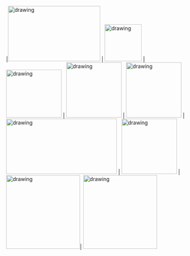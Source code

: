 
|<img src="https://www.tic-nova.com/wp-content/uploads/2020/04/angular-10.png" alt="drawing" width="250" height="150"/> | <img src="https://upload.wikimedia.org/wikipedia/commons/4/4c/Typescript_logo_2020.svg" alt="drawing" width="100" height="100"/> | <img src="https://camo.githubusercontent.com/c5b95fc653e7928d7277fa065cd098187cb9b7ea2d4d976cef5215a0676d2424/68747470733a2f2f63646e2e6a7364656c6976722e6e65742f67682f616e67756c61722d6d6174657269616c2d657874656e73696f6e732f7061676573406d61737465722f6173736574732f616e67756c61722d6d6174657269616c2d657874656e73696f6e732d6c6f676f2e706e67" alt="drawing" width="150" height="130"/> | <img src="https://styleguide.joblocal.de/assets/img/bootstrap-stack.png" alt="drawing" width="150" height="150"/>  | <img src="https://i0.wp.com/www.place4geek.com/blog/wp-content/uploads/2010/10/jQurery-e1423237413165.gif?fit=600%2C600&ssl=1" alt="drawing" width="150" height="150"/> | <img src="https://res.cloudinary.com/practicaldev/image/fetch/s--KZJkgfSd--/c_imagga_scale,f_auto,fl_progressive,h_900,q_auto,w_1600/https://dev-to-uploads.s3.amazonaws.com/uploads/articles/hrbrzywuqz6r5aayszap.png" alt="drawing" width="300" height="150"/> | <img src="https://uploads.sitepoint.com/wp-content/uploads/2016/11/1478106324karma-and-jasmine.png" alt="drawing" width="150" height="150"/> | <img src="https://www.docker.com/sites/default/files/social/docker_facebook_share.png" alt="drawing" width="200" height="200"/>| <img src="https://d3r49iyjzglexf.cloudfront.net/circleci-logo-stacked-fb-657e221fda1646a7e652c09c9fbfb2b0feb5d710089bb4d8e8c759d37a832694.png" alt="drawing" width="200" height="200"/> 



